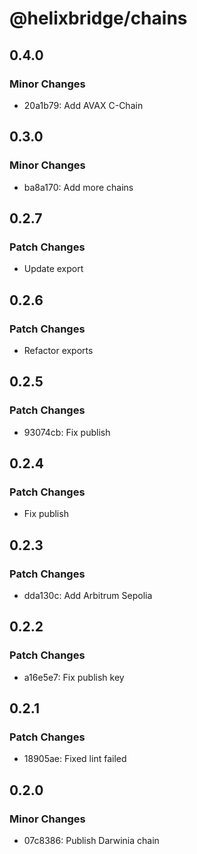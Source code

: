 # @helixbridge/chains

## 0.4.0

### Minor Changes

- 20a1b79: Add AVAX C-Chain

## 0.3.0

### Minor Changes

- ba8a170: Add more chains

## 0.2.7

### Patch Changes

- Update export

## 0.2.6

### Patch Changes

- Refactor exports

## 0.2.5

### Patch Changes

- 93074cb: Fix publish

## 0.2.4

### Patch Changes

- Fix publish

## 0.2.3

### Patch Changes

- dda130c: Add Arbitrum Sepolia

## 0.2.2

### Patch Changes

- a16e5e7: Fix publish key

## 0.2.1

### Patch Changes

- 18905ae: Fixed lint failed

## 0.2.0

### Minor Changes

- 07c8386: Publish Darwinia chain
